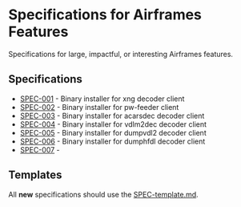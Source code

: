# Specifications for Airframes Features
Specifications for large, impactful, or interesting Airframes features.

## Specifications

- [SPEC-001](specs/SPEC-001.md) - Binary installer for xng decoder client
- [SPEC-002](specs/SPEC-002.md) - Binary installer for pw-feeder client
- [SPEC-003](specs/SPEC-003.md) - Binary installer for acarsdec decoder client
- [SPEC-004](specs/SPEC-004.md) - Binary installer for vdlm2dec decoder client
- [SPEC-005](specs/SPEC-005.md) - Binary installer for dumpvdl2 decoder client
- [SPEC-006](specs/SPEC-006.md) - Binary installer for dumphfdl decoder client
- [SPEC-007](specs/SPEC-007.md) - 

## Templates

All **new** specifications should use the [SPEC-template.md](SPEC-template.md).
